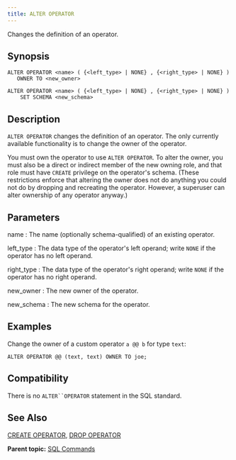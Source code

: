 ```yaml
---
title: ALTER OPERATOR 
---
```


Changes the definition of an operator.

## <a id="section2"></a>Synopsis 

``` {#sql_command_synopsis}
ALTER OPERATOR <name> ( {<left_type> | NONE} , {<right_type> | NONE} ) 
   OWNER TO <new_owner>

ALTER OPERATOR <name> ( {<left_type> | NONE} , {<right_type> | NONE} ) 
    SET SCHEMA <new_schema>

```

## <a id="section3"></a>Description 

`ALTER OPERATOR` changes the definition of an operator. The only currently available functionality is to change the owner of the operator.

You must own the operator to use `ALTER OPERATOR`. To alter the owner, you must also be a direct or indirect member of the new owning role, and that role must have `CREATE` privilege on the operator's schema. \(These restrictions enforce that altering the owner does not do anything you could not do by dropping and recreating the operator. However, a superuser can alter ownership of any operator anyway.\)

## <a id="section4"></a>Parameters 

name
:   The name \(optionally schema-qualified\) of an existing operator.

left\_type
:   The data type of the operator's left operand; write `NONE` if the operator has no left operand.

right\_type
:   The data type of the operator's right operand; write `NONE` if the operator has no right operand.

new\_owner
:   The new owner of the operator.

new\_schema
:   The new schema for the operator.

## <a id="section5"></a>Examples 

Change the owner of a custom operator `a @@ b` for type `text`:

```
ALTER OPERATOR @@ (text, text) OWNER TO joe;
```

## <a id="section6"></a>Compatibility 

There is no `ALTER``OPERATOR` statement in the SQL standard.

## <a id="section7"></a>See Also 

[CREATE OPERATOR](CREATE_OPERATOR.html), [DROP OPERATOR](DROP_OPERATOR.html)

**Parent topic:** [SQL Commands](../sql_commands/sql_ref.html)

